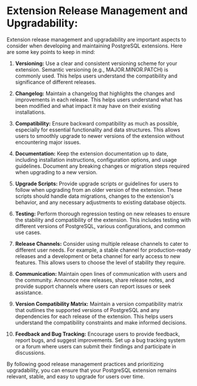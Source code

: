 # Extension Release Management and Upgradability:
Extension release management and upgradability are important aspects to consider when developing and maintaining PostgreSQL extensions. Here are some key points to keep in mind:

1.  **Versioning:** Use a clear and consistent versioning scheme for your extension. Semantic versioning (e.g., MAJOR.MINOR.PATCH) is commonly used. This helps users understand the compatibility and significance of different releases.
    
2.  **Changelog:** Maintain a changelog that highlights the changes and improvements in each release. This helps users understand what has been modified and what impact it may have on their existing installations.
    
3.  **Compatibility:** Ensure backward compatibility as much as possible, especially for essential functionality and data structures. This allows users to smoothly upgrade to newer versions of the extension without encountering major issues.
    
4.  **Documentation:** Keep the extension documentation up to date, including installation instructions, configuration options, and usage guidelines. Document any breaking changes or migration steps required when upgrading to a new version.
    
5.  **Upgrade Scripts:** Provide upgrade scripts or guidelines for users to follow when upgrading from an older version of the extension. These scripts should handle data migrations, changes to the extension's behavior, and any necessary adjustments to existing database objects.
    
6.  **Testing:** Perform thorough regression testing on new releases to ensure the stability and compatibility of the extension. This includes testing with different versions of PostgreSQL, various configurations, and common use cases.
    
7.  **Release Channels:** Consider using multiple release channels to cater to different user needs. For example, a stable channel for production-ready releases and a development or beta channel for early access to new features. This allows users to choose the level of stability they require.
    
8.  **Communication:** Maintain open lines of communication with users and the community. Announce new releases, share release notes, and provide support channels where users can report issues or seek assistance.
    
9.  **Version Compatibility Matrix:** Maintain a version compatibility matrix that outlines the supported versions of PostgreSQL and any dependencies for each release of the extension. This helps users understand the compatibility constraints and make informed decisions.
    
10.  **Feedback and Bug Tracking:** Encourage users to provide feedback, report bugs, and suggest improvements. Set up a bug tracking system or a forum where users can submit their findings and participate in discussions.
    

By following good release management practices and prioritizing upgradability, you can ensure that your PostgreSQL extension remains relevant, stable, and easy to upgrade for users over time.
